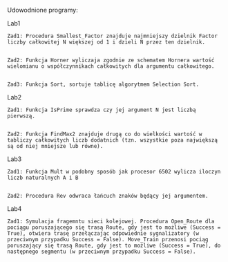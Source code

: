 Udowodnione programy:


Lab1


	Zad1: Procedura Smallest_Factor znajduje najmniejszy dzielnik Factor liczby całkowitej N większej od 1 i dzieli N przez ten dzielnik.
	
	
	Zad2: Funkcja Horner wyliczaja zgodnie ze schematem Hornera wartość wielomianu o współczynnikach całkowitych dla argumentu całkowitego.
	
	
	Zad3: Funkcja Sort, sortuje tablicę algorytmem Selection Sort.


Lab2


	Zad1: Funkcja IsPrime sprawdza czy jej argument N jest liczbą pierwszą.
	
	
	Zad2: Funkcja FindMax2 znajduje drugą co do wielkości wartość w tabliczy całkowitych liczb dodatnich (tzn. wszystkie poza największą są od niej mniejsze lub równe).


Lab3

	Zad1: Funkcja Mult w podobny sposób jak procesor 6502 wylicza iloczyn liczb naturalnych A i B 
	
	
	Zad2: Procedura Rev odwraca łańcuch znaków będący jej argumentem.


Lab4
	
	Zad1: Symulacja fragemntu sieci kolejowej. Procedura Open_Route dla pociągu poruszającego się trasą Route, gdy jest to możliwe (Success = True), otwiera trasę przełączając odpowiednie sygnalizatory (w przeciwnym przypadku Success = False). Move_Train przenosi pociąg poruszający się trasą Route, gdy jest to możliwe (Success = True), do następnego segmentu (w przeciwnym przypadku Success = False).
